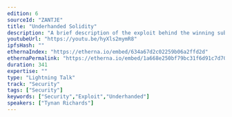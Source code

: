 ```yaml
---
edition: 6
sourceId: "ZANTJE"
title: "Underhanded Solidity"
description: "A brief description of the exploit behind the winning submission to the Underhanded Solidity Contest 2022."
youtubeUrl: "https://youtu.be/hyXls2mymR8"
ipfsHash: ""
ethernaIndex: "https://etherna.io/embed/634a67d2c02259b06a2ffd2d"
ethernaPermalink: "https://etherna.io/embed/1a668e250bf79bc31f6d91c7d70c2eb43d3667755228bab5b38423e7c1f097a3"
duration: 341
expertise: ""
type: "Lightning Talk"
track: "Security"
tags: ["Security"]
keywords: ["Security","Exploit","Underhanded"]
speakers: ["Tynan Richards"]
---
```

